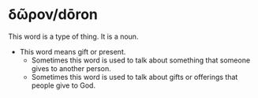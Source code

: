 # δῶρον/dōron
This word is a type of thing. It is a noun.

* This word means gift or present.
    * Sometimes this word is used to talk about something that someone gives to another person.
    * Sometimes this word is used to talk about gifts or offerings that people give to God. 
